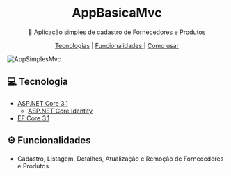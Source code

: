 <h1 align="center">
  AppBasicaMvc 
</h1>
<p align="center">
  🚀 Aplicação simples de cadastro de Fornecedores e Produtos
</p>

<p align="center">
  <a href='#tecnologies'>Tecnologias</a> |
  <a href='#funcionalidades'>Funcionalidades </a> | 
  <a href='#howToUse'>Como usar </a>
</p>

![AppSimplesMvc](https://user-images.githubusercontent.com/50780211/117827536-73ca6c00-b247-11eb-804c-eb827b62f3ed.gif)

## <p id='tecnologies'>💻 Tecnologia </p>

- <a href="https://docs.microsoft.com/pt-br/dotnet/core/dotnet-five">ASP.NET Core 3.1</a>
  - <a href="https://docs.microsoft.com/pt-br/aspnet/core/security/authentication/identity?view=aspnetcore-5.0&tabs=visual-studio">ASP.NET Core Identity</a>
- <a href="https://docs.microsoft.com/pt-br/ef/core/">EF Core 3.1</a>


## <p id='funcionalidades'>⚙ Funcionalidades</p>

- Cadastro, Listagem, Detalhes, Atualização e Remoção de Fornecedores e Produtos
